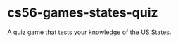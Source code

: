 cs56-games-states-quiz
======================

A quiz game that tests your knowledge of the US States.
